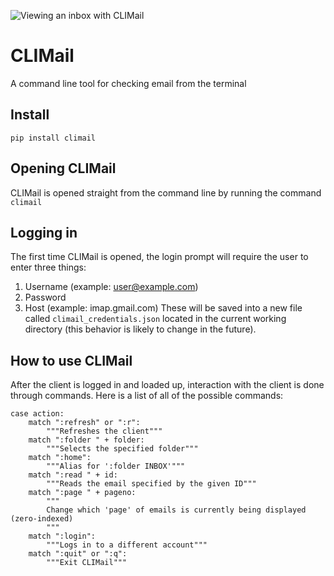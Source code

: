 ![Viewing an inbox with CLIMail](https://i.imgur.com/eq34i8K.png)

# CLIMail
A command line tool for checking email from the terminal
## Install
`pip install climail`
## Opening CLIMail
CLIMail is opened straight from the command line by running the command `climail`
## Logging in
The first time CLIMail is opened, the login prompt will require the user to enter three things:
1. Username (example: user@example.com)
2. Password
3. Host (example: imap.gmail.com)
These will be saved into a new file called `climail_credentials.json` located in the current working directory (this behavior is likely to change in the future).
## How to use CLIMail
After the client is logged in and loaded up, interaction with the client is done through commands. Here is a list of all of the possible commands:
```
case action:
    match ":refresh" or ":r":
        """Refreshes the client"""
    match ":folder " + folder:
        """Selects the specified folder"""
    match ":home":
        """Alias for ':folder INBOX'"""
    match ":read " + id:
        """Reads the email specified by the given ID"""
    match ":page " + pageno:
        """
        Change which 'page' of emails is currently being displayed (zero-indexed)
        """
    match ":login":
        """Logs in to a different account"""
    match ":quit" or ":q":
        """Exit CLIMail"""
```
